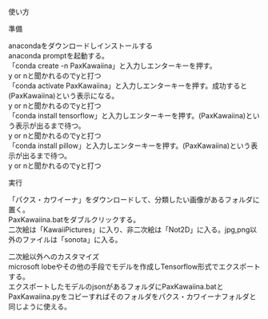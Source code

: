 使い方  

準備  

anacondaをダウンロードしインストールする  
anaconda promptを起動する。  
「conda create -n PaxKawaiina」と入力しエンターキーを押す。  
y or nと聞かれるのでyと打つ  
「conda activate PaxKawaiina」と入力しエンターキーを押す。成功すると(PaxKawaiina)という表示になる。  
y or nと聞かれるのでyと打つ  
「conda install tensorflow」と入力しエンターキーを押す。(PaxKawaiina)という表示が出るまで待つ。  
y or nと聞かれるのでyと打つ  
「conda install pillow」と入力しエンターキーを押す。(PaxKawaiina)という表示が出るまで待つ。  
y or nと聞かれるのでyと打つ  

実行  

「パクス・カワイーナ」をダウンロードして、分類したい画像があるフォルダに置く。  
PaxKawaiina.batをダブルクリックする。  
二次絵は「KawaiiPictures」に入り、非二次絵は「Not2D」に入る。jpg,png以外のファイルは「sonota」に入る。  

二次絵以外へのカスタマイズ  
microsoft lobeやその他の手段でモデルを作成しTensorflow形式でエクスポートする。  
エクスポートしたモデルのjsonがあるフォルダにPaxKawaiina.batとPaxKawaiina.pyをコピーすればそのフォルダをパクス・カワイーナフォルダと同じように使える。  
